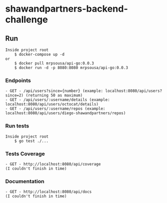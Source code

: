 # shawandpartners-backend-challenge

## Run
    Inside project root
        $ docker-compose up -d
    or
        $ docker pull mrpsousa/api-go:0.0.3
        $ docker run -d -p 8080:8080 mrpsousa/api-go:0.0.3

### Endpoints
    - GET - /api/users?since={number} (example: localhost:8080/api/users?since=2) (returning 50 as maximum)
    - GET - /api/users/:username/details (example: localhost:8080/api/users/octocat/details)
    - GET - /api/users/:username/repos (example: localhost:8080/api/users/diego-shawandpartners/repos)

### Run tests
    Inside project root
        $ go test ./...

### Tests Coverage
    - GET - http://localhost:8080/api/coverage
    (I couldn't finish in time)

### Documentation
    - GET - http://localhost:8080/api/docs
    (I couldn't finish in time)

